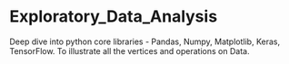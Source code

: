 # Exploratory_Data_Analysis
Deep dive into  python core libraries - Pandas, Numpy, Matplotlib, Keras, TensorFlow.
To illustrate all the vertices and operations on Data.
